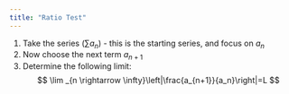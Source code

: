 ```yaml
---
title: "Ratio Test"
---
```

1. Take the series $\left(\sum a_n\right)$ - this is the starting series, and focus on $a_n$
2. Now choose the next term $a_{n+1}$
3. Determine the following limit:
$$
\lim _{n \rightarrow \infty}\left|\frac{a_{n+1}}{a_n}\right|=L
$$